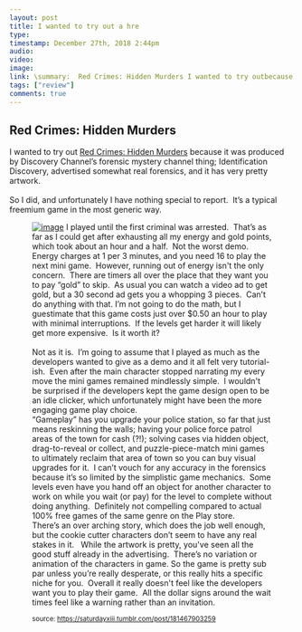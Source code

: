 ```yaml
---
layout: post
title: I wanted to try out a hre
type: 
timestamp: December 27th, 2018 2:44pm
audio: 
video: 
image: 
link: \summary:  Red Crimes: Hidden Murders I wanted to try outbecause it was produced by Discovery Channel’s forensic mystery channel thing; Identificat...
tags: ["review"]
comments: true
---
```

## Red Crimes: Hidden Murders ##
I wanted to try out <a href="https://play.google.com/store/apps/details?id=com.gamaga.RedCrimesHM" target="_blank">Red Crimes: Hidden Murders</a> because it was produced by Discovery Channel’s forensic mystery channel thing; Identification Discovery, advertised somewhat real forensics, and it has very pretty artwork.<br/><br/>So I did, and unfortunately I have nothing special to report.  It’s a typical freemium game in the most generic way.
<a href="https://66.media.tumblr.com/80371f10f451fcf3059e0f5261889e50/tumblr_inline_pkezw2gKyp1rnrp45_1280.jpg" target="_blank" alt="Red Crimes Hidden Murders Screenshot"><figure data-orig-width="2048" data-orig-height="1536" class="tmblr-full"><img src="https://64.media.tumblr.com/80371f10f451fcf3059e0f5261889e50/tumblr_inline_pkezw2gKyp1rnrp45_540.jpg" alt="image" data-orig-width="500" data-orig-height="375"/></a>
I played until the first criminal was arrested.  That’s as far as I could get after exhausting all my energy and gold points, which took about an hour and a half.  Not the worst demo.  Energy charges at 1 per 3 minutes, and you need 16 to play the next mini game.  However, running out of energy isn't the only concern.  There are timers all over the place that they want you to pay “gold” to skip.  As usual you can watch a video ad to get gold, but a 30 second ad gets you a whopping 3 pieces.  Can’t do anything with that.
I’m not going to do the math, but I guestimate that this game costs just over $0.50 an hour to play with minimal interruptions.  If the levels get harder it will likely get more expensive.  Is it worth it?<br/><br/>Not as it is.  I’m going to assume that I played as much as the developers wanted to give as a demo and it all felt very tutorial-ish.  Even after the main character stopped narrating my every move the mini games remained mindlessly simple.  I wouldn't be surprised if the developers kept the game design open to be an idle clicker, which unfortunately might have been the more engaging game play choice.<br/>
“Gameplay” has you upgrade your police station, so far that just means reskinning the walls; having your police force patrol areas of the town for cash (?!); solving cases via hidden object, drag-to-reveal or collect, and puzzle-piece-match mini games to ultimately reclaim that area of town so you can buy visual upgrades for it.  
I can’t vouch for any accuracy in the forensics because it’s so limited by the simplistic game mechanics.  Some levels even have you hand off an object for another character to work on while you wait (or pay) for the level to complete without doing anything.  Definitely not compelling compared to actual 100% free games of the same genre on the Play store.<br/>
There’s an over arching story, which does the job well enough, but the cookie cutter characters don’t seem to have any real stakes in it.  
While the artwork is pretty, you've seen all the good stuff already in the advertising.  There’s no variation or animation of the characters in game.
So the game is pretty sub par unless you’re really desperate, or this really hits a specific niche for you.  Overall it really doesn't feel like the developers want you to play their game.  All the dollar signs around the wait times feel like a warning rather than an invitation.
  
<small>source: https://saturdayxiii.tumblr.com/post/181467903259</small>